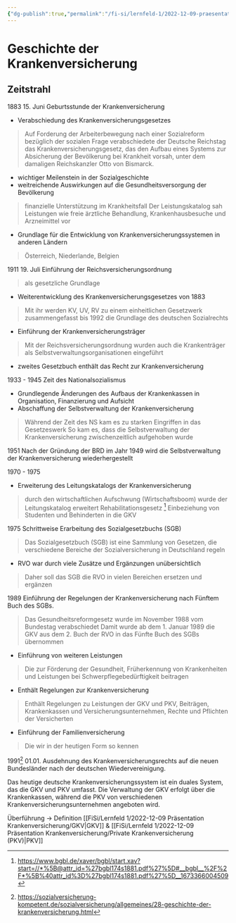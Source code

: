 ```yaml
---
{"dg-publish":true,"permalink":"/fi-si/lernfeld-1/2022-12-09-praesentation-krankenversicherung/geschichte-der-krankenversicherung/"}
---
```



# Geschichte der Krankenversicherung

## Zeitstrahl

1883
15. Juni 
Geburtsstunde der Krankenversicherung
- Verabschiedung des Krankenversicherungsgesetzes 
> Auf Forderung der Arbeiterbewegung nach einer Sozialreform bezüglich der sozialen Frage verabschiedete der Deutsche Reichstag das Krankenversicherungsgesetz, das den Aufbau eines Systems zur Absicherung der Bevölkerung bei Krankheit vorsah, unter dem damaligen Reichskanzler Otto von Bismarck.

- wichtiger Meilenstein in der Sozialgeschichte 
- weitreichende Auswirkungen auf die Gesundheitsversorgung der Bevölkerung
> finanzielle Unterstützung im Krankheitsfall
> Der Leistungskatalog sah Leistungen wie freie ärztliche Behandlung, Krankenhausbesuche und Arzneimittel vor

- Grundlage für die Entwicklung von Krankenversicherungssystemen in anderen Ländern
> Österreich, Niederlande, Belgien

1911 
19. Juli
Einführung der Reichsversicherungsordnung 
> als gesetzliche Grundlage
- Weiterentwicklung des Krankenversicherungsgesetzes von 1883
> Mit ihr werden KV, UV, RV zu einem einheitlichen Gesetzwerk zusammengefasst
> bis 1992 die Grundlage des deutschen Sozialrechts
- Einführung der Krankenversicherungsträger 
> Mit der Reichsversicherungsordnung wurden auch die Krankenträger als Selbstverwaltungsorganisationen eingeführt
- zweites Gesetzbuch enthält das Recht zur Krankenversicherung


1933 - 1945 
Zeit des Nationalsozialismus
- Grundlegende Änderungen des Aufbaus der Krankenkassen in Organisation, Finanzierung und Aufsicht
- Abschaffung der Selbstverwaltung der Krankenversicherung
> Während der Zeit des NS kam es zu starken Eingriffen in das Gesetzeswerk
> So kam es, dass die Selbstverwaltung der Krankenversicherung zwischenzeitlich aufgehoben wurde

1951 
Nach der Gründung der BRD im Jahr 1949 wird die Selbstverwaltung der Krankenversicherung wiederhergestellt 

1970 - 1975
- Erweiterung des Leitungskatalogs der Krankenversicherung
> durch den wirtschaftlichen Aufschwung (Wirtschaftsboom) wurde der Leitungskatalog erweitert
> Rehabilitationsgesetz [^2]
> Einbeziehung von Studenten und Behinderten in die GKV

[^2]: https://www.bgbl.de/xaver/bgbl/start.xav?start=//*%5B@attr_id=%27bgbl174s1881.pdf%27%5D#__bgbl__%2F%2F*%5B%40attr_id%3D%27bgbl174s1881.pdf%27%5D__1673366004509

1975 
Schrittweise Erarbeitung des Sozialgesetzbuchs (SGB)
> Das Sozialgesetzbuch (SGB) ist eine Sammlung von Gesetzen, die verschiedene Bereiche der Sozialversicherung in Deutschland regeln
- RVO war durch viele Zusätze und Ergänzungen unübersichtlich
> Daher soll das SGB die RVO in vielen Bereichen ersetzen und ergänzen

1989
Einführung der Regelungen der Krankenversicherung nach Fünftem Buch des SGBs.
> Das Gesundheitsreformgesetz wurde im November 1988 vom Bundestag verabschiedet
> Damit wurde ab dem 1. Januar 1989 die GKV aus dem 2. Buch der RVO in das Fünfte Buch des SGBs übernommen
- Einführung von weiteren Leistungen 
> Die zur Förderung der Gesundheit, Früherkennung von Krankenheiten und Leistungen bei Schwerpflegebedürftigkeit beitragen

- Enthält Regelungen zur Krankenversicherung
> Enthält Regelungen zu Leistungen der GKV und PKV, Beiträgen, Krankenkassen und Versicherungsunternehmen, Rechte und Pflichten der Versicherten
- Einführung der Familienversicherung
> Die wir in der heutigen Form so kennen

1991[^1]
01.01.
Ausdehnung des Krankenversicherungsrechts auf die neuen Bundesländer nach der deutschen Wiedervereinigung.

[^1]: https://sozialversicherung-kompetent.de/sozialversicherung/allgemeines/28-geschichte-der-krankenversicherung.html

Das heutige deutsche Krankenversicherungssystem ist ein duales System, das die GKV und PKV umfasst.
Die Verwaltung der GKV erfolgt über die Krankenkassen, während die PKV von verschiedenen Krankenversicherungsunternehmen angeboten wird.

Überführung → Definition [[FiSi/Lernfeld 1/2022-12-09 Präsentation Krankenversicherung/GKV\|GKV]] & [[FiSi/Lernfeld 1/2022-12-09 Präsentation Krankenversicherung/Private Krankenversicherung (PKV)\|PKV]]

